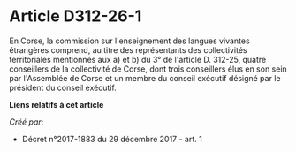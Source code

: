 # Article D312-26-1

En Corse, la commission sur l'enseignement des langues vivantes étrangères comprend, au titre des représentants des
collectivités territoriales mentionnés aux a) et b) du 3° de l'article D. 312-25, quatre conseillers de la collectivité de
Corse, dont trois conseillers élus en son sein par l'Assemblée de Corse et un membre du conseil exécutif désigné par le
président du conseil exécutif.

**Liens relatifs à cet article**

_Créé par_:

  - Décret n°2017-1883 du 29 décembre 2017 - art. 1
